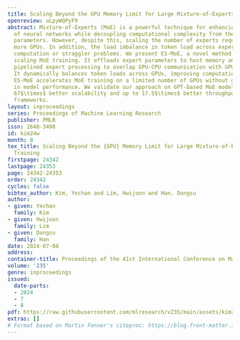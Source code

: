 ```yaml
---
title: Scaling Beyond the GPU Memory Limit for Large Mixture-of-Experts Model Training
openreview: uLpyWQPyF9
abstract: Mixture-of-Experts (MoE) is a powerful technique for enhancing the performance
  of neural networks while decoupling computational complexity from the number of
  parameters. However, despite this, scaling the number of experts requires adding
  more GPUs. In addition, the load imbalance in token load across experts causes unnecessary
  computation or straggler problems. We present ES-MoE, a novel method for efficient
  scaling MoE training. It offloads expert parameters to host memory and leverages
  pipelined expert processing to overlap GPU-CPU communication with GPU computation.
  It dynamically balances token loads across GPUs, improving computational efficiency.
  ES-MoE accelerates MoE training on a limited number of GPUs without degradation
  in model performance. We validate our approach on GPT-based MoE models, demonstrating
  67$\times$ better scalability and up to 17.5$\times$ better throughput over existing
  frameworks.
layout: inproceedings
series: Proceedings of Machine Learning Research
publisher: PMLR
issn: 2640-3498
id: kim24w
month: 0
tex_title: Scaling Beyond the {GPU} Memory Limit for Large Mixture-of-Experts Model
  Training
firstpage: 24342
lastpage: 24353
page: 24342-24353
order: 24342
cycles: false
bibtex_author: Kim, Yechan and Lim, Hwijoon and Han, Dongsu
author:
- given: Yechan
  family: Kim
- given: Hwijoon
  family: Lim
- given: Dongsu
  family: Han
date: 2024-07-08
address:
container-title: Proceedings of the 41st International Conference on Machine Learning
volume: '235'
genre: inproceedings
issued:
  date-parts:
  - 2024
  - 7
  - 8
pdf: https://raw.githubusercontent.com/mlresearch/v235/main/assets/kim24w/kim24w.pdf
extras: []
# Format based on Martin Fenner's citeproc: https://blog.front-matter.io/posts/citeproc-yaml-for-bibliographies/
---
```

